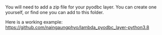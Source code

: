 #
You will need to add a zip file for your pyodbc layer.  You can create one yourself, or find one you can add to this folder.

Here is a working example:  https://github.com/naingaungphyo/lambda_pyodbc_layer-python3.8

